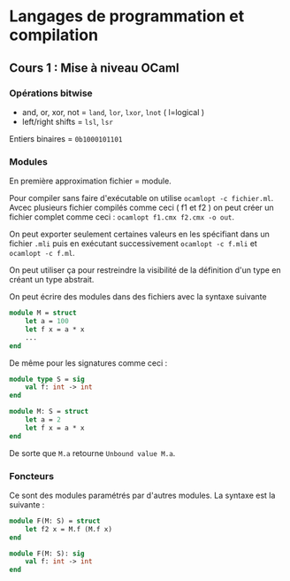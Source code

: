 # Langages de programmation et compilation

## Cours 1 : Mise à niveau OCaml

### Opérations bitwise

-  and, or, xor, not = `land`, `lor`, `lxor`, `lnot`  ( l=logical )
- left/right shifts = `lsl`, `lsr`

Entiers binaires = `0b1000101101`

### Modules

En première approximation fichier = module.

Pour compiler sans faire d'exécutable on utilise `ocamlopt -c fichier.ml`. Avcec plusieurs fichier compilés comme ceci ( f1 et f2 ) on peut créer un fichier complet comme ceci : `ocamlopt f1.cmx f2.cmx -o out`.

On peut exporter seulement certaines valeurs en les spécifiant dans un fichier `.mli` puis en exécutant successivement `ocamlopt -c f.mli` et `ocamlopt -c f.ml`.

On peut utiliser ça pour restreindre la visibilité de la définition d'un type en créant un type abstrait.

On peut écrire des modules dans des fichiers avec la syntaxe suivante

```ocaml
module M = struct
	let a = 100
	let f x = a * x
	...
end
```

De même pour les signatures comme ceci :

``` ocaml
module type S = sig
	val f: int -> int
end

module M: S = struct
	let a = 2
	let f x = a * x
end
```

De sorte que `M.a` retourne `Unbound value M.a`.

### Foncteurs

Ce sont des modules paramétrés par d'autres modules. La syntaxe est la suivante :

```ocaml
module F(M: S) = struct
	let f2 x = M.f (M.f x)
end

module F(M: S): sig
	val f: int -> int
end
```

